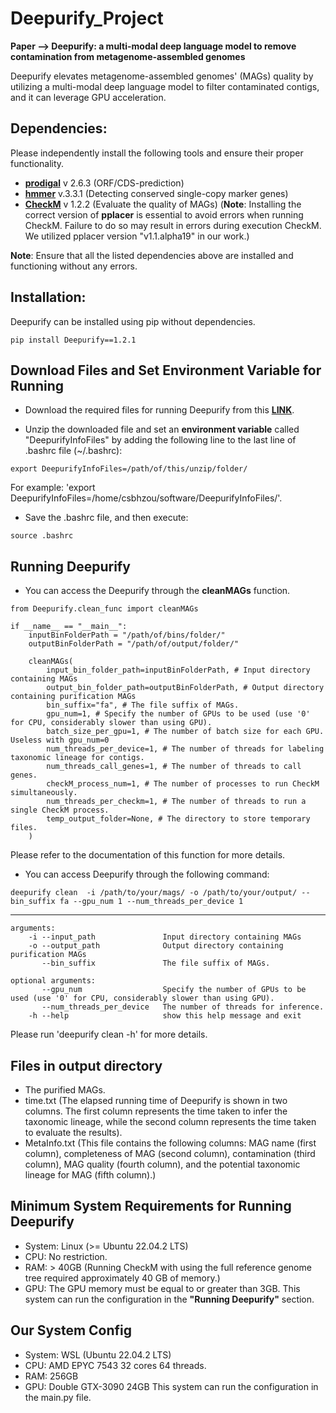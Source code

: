 # Deepurify_Project
  **Paper --> Deepurify: a multi-modal deep language model to remove contamination from metagenome-assembled genomes**
  
 Deepurify elevates metagenome-assembled genomes' (MAGs) quality by utilizing a multi-modal deep language model to filter contaminated contigs, and it can leverage GPU acceleration.


## Dependencies:
Please independently install the following tools and ensure their proper functionality.
- **[prodigal](https://github.com/hyattpd/Prodigal/wiki/installation)** v 2.6.3 (ORF/CDS-prediction)
- **[hmmer](http://hmmer.org/download.html)** v.3.3.1 (Detecting conserved single-copy marker genes)
- **[CheckM](https://github.com/Ecogenomics/CheckM/wiki/)** v 1.2.2 (Evaluate the quality of MAGs)
 (**Note**: Installing the correct version of **pplacer** is essential to avoid errors when running CheckM. 
            Failure to do so may result in errors during execution CheckM. 
            We utilized pplacer version "v1.1.alpha19" in our work.)

**Note**: Ensure that all the listed dependencies above are installed and functioning without any errors.


## Installation:
Deepurify can be installed using pip without dependencies. 
```
pip install Deepurify==1.2.1
```


## Download Files and Set Environment Variable for Running
- Download the required files for running Deepurify from this **[LINK](https://drive.google.com/file/d/1i-qNfxVmxDXymTuVoTPuNFSB6VdKIYjb/view?usp=sharing)**.

- Unzip the downloaded file and set an **environment variable** called "DeepurifyInfoFiles" by adding the following line to the last line of .bashrc file (~/.bashrc):
```
export DeepurifyInfoFiles=/path/of/this/unzip/folder/
```
For example: 'export DeepurifyInfoFiles=/home/csbhzou/software/DeepurifyInfoFiles/'.

- Save the .bashrc file, and then execute:
```
source .bashrc
```


## Running Deepurify
- You can access the Deepurify through the **cleanMAGs** function.
```
from Deepurify.clean_func import cleanMAGs

if __name__ == "__main__":
    inputBinFolderPath = "/path/of/bins/folder/"
    outputBinFolderPath = "/path/of/output/folder/"
    
    cleanMAGs(
        input_bin_folder_path=inputBinFolderPath, # Input directory containing MAGs
        output_bin_folder_path=outputBinFolderPath, # Output directory containing purification MAGs
        bin_suffix="fa", # The file suffix of MAGs.
        gpu_num=1, # Specify the number of GPUs to be used (use '0' for CPU, considerably slower than using GPU).
        batch_size_per_gpu=1, # The number of batch size for each GPU. Useless with gpu_num=0
        num_threads_per_device=1, # The number of threads for labeling taxonomic lineage for contigs.
        num_threads_call_genes=1, # The number of threads to call genes.
        checkM_process_num=1, # The number of processes to run CheckM simultaneously.
        num_threads_per_checkm=1, # The number of threads to run a single CheckM process.
        temp_output_folder=None, # The directory to store temporary files.
    )

```
Please refer to the documentation of this function for more details.

- You can access Deepurify through the following command:
```
deepurify clean  -i /path/to/your/mags/ -o /path/to/your/output/ --bin_suffix fa --gpu_num 1 --num_threads_per_device 1
```
---------------------------------------------------------------------------------------------------------------------------------
```
arguments:
    -i --input_path               Input directory containing MAGs
    -o --output_path              Output directory containing purification MAGs
       --bin_suffix               The file suffix of MAGs.

optional arguments:
       --gpu_num                  Specify the number of GPUs to be used (use '0' for CPU, considerably slower than using GPU).
       --num_threads_per_device   The number of threads for inference.
    -h --help                     show this help message and exit
```
Please run 'deepurify clean -h' for more details.


## Files in output directory
- The purified MAGs.
- time.txt (The elapsed running time of Deepurify is shown in two columns. The first column represents the time taken to infer the taxonomic lineage, 
            while the second column represents the time taken to evaluate the results).
- MetaInfo.txt (This file contains the following columns: MAG name (first column), completeness of MAG (second column), contamination (third column), 
                MAG quality (fourth column), and the potential taxonomic lineage for MAG (fifth column).)


## Minimum System Requirements for Running Deepurify
- System: Linux (>= Ubuntu 22.04.2 LTS)
- CPU: No restriction.
- RAM: > 40GB (Running CheckM with using the full reference genome tree required approximately 40 GB of memory.)
- GPU: The GPU memory must be equal to or greater than 3GB.
This system can run the configuration in the **"Running Deepurify"** section.


## Our System Config
- System: WSL (Ubuntu 22.04.2 LTS)
- CPU: AMD EPYC 7543 32 cores 64 threads.
- RAM: 256GB
- GPU: Double GTX-3090 24GB
This system can run the configuration in the main.py file.
